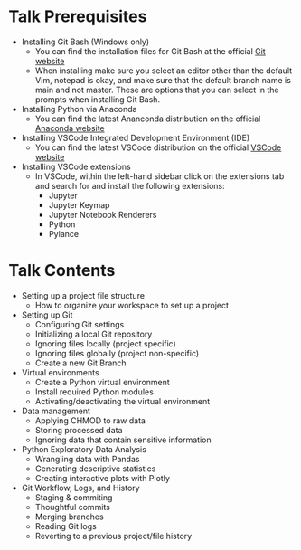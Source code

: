 # Talk Prerequisites
- Installing Git Bash (Windows only)
  - You can find the installation files for Git Bash at the official [Git website](https://git-scm.com/downloads)
  - When installing make sure you select an editor other than the default Vim, notepad is okay, and make sure that the default branch name is main and not master. These are options that you can select in the prompts when installing Git Bash.
- Installing Python via Anaconda
  - You can find the latest Ananconda distribution on the official [Anaconda website](https://www.anaconda.com/products/individual)
- Installing VSCode Integrated Development Environment (IDE)
  - You can find the latest VSCode distribution on the official [VSCode website](https://code.visualstudio.com/download)
- Installing VSCode extensions
  - In VSCode, within the left-hand sidebar click on the extensions tab and search for and install the following extensions:
    - Jupyter
    - Jupyter Keymap
    - Jupyter Notebook Renderers
    - Python
    - Pylance
# Talk Contents
- Setting up a project file structure
  - How to organize your workspace to set up a project
- Setting up Git
  - Configuring Git settings
  - Initializing a local Git repository
  - Ignoring files locally (project specific)
  - Ignoring files globally (project non-specific)
  - Create a new Git Branch
- Virtual environments
  - Create a Python virtual environment
  - Install required Python modules
  - Activating/deactivating the virtual environment
- Data management
  - Applying CHMOD to raw data
  - Storing processed data
  - Ignoring data that contain sensitive information
- Python Exploratory Data Analysis
  - Wrangling data with Pandas
  - Generating descriptive statistics
  - Creating interactive plots with Plotly
- Git Workflow, Logs, and History
  - Staging & commiting
  - Thoughtful commits
  - Merging branches
  - Reading Git logs
  - Reverting to a previous project/file history